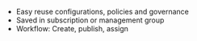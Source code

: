 - Easy reuse configurations, policies and governance
- Saved in subscription or management group
- Workflow: Create, publish, assign
